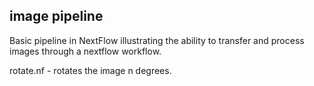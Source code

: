 ## image pipeline
Basic pipeline in NextFlow illustrating the ability to transfer and process images through a nextflow workflow.

rotate.nf - rotates the image n degrees.